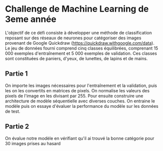 # Challenge de Machine Learning de 3eme année

L'objectif de ce défi consiste à développer une méthode de classification reposant sur des réseaux de neurones pour catégoriser des images provenant de Google Quickdraw (https://quickdraw.withgoogle.com/data). Le jeu de données fourni comprend cinq classes équilibrées, comprenant 15 000 exemples d'entraînement et 5 000 exemples de validation. Ces classes sont constituées de paniers, d'yeux, de lunettes, de lapins et de mains.

## Partie 1

On importe les images nécessaires pour l'entraînement et la validation, puis les on les convertits en matrices de pixels. On normalise les valeurs des pixels de l'image en les divisant par 255. Pour ensuite construire une architecture de modèle séquentielle avec diverses couches. On entraine le modèle puis on essaye d'évaluer la performance du modèle sur les données de test.

## Partie 2

On évalue notre modèle en vérifiant qu'il ai trouvé la bonne catégorie pour 30 images prises au hasard

